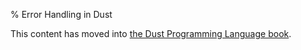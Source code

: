 % Error Handling in Dust

This content has moved into
[the Dust Programming Language book](book/ch09-00-error-handling.html).
